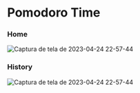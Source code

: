 # Pomodoro Time 


### Home

![Captura de tela de 2023-04-24 22-57-44](https://user-images.githubusercontent.com/85002280/234155700-6952208c-e410-45cd-b1fe-2c4c37a7be14.png)


### History
![Captura de tela de 2023-04-24 22-57-44](https://user-images.githubusercontent.com/85002280/234155741-270f9e28-7193-48ec-81df-df544e92d4b0.png)
